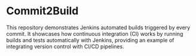 # Commit2Build
This repository demonstrates Jenkins automated builds triggered by every commit. It showcases how continuous integration (CI) works by running builds and tests automatically with Jenkins, providing an example of integrating version control with CI/CD pipelines.

